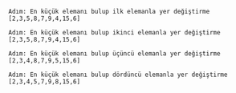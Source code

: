     Adım: En küçük elemanı bulup ilk elemanla yer değiştirme
    [2,3,5,8,7,9,4,15,6]

    Adım: En küçük elemanı bulup ikinci elemanla yer değiştirme
    [2,3,5,8,7,9,4,15,6]

    Adım: En küçük elemanı bulup üçüncü elemanla yer değiştirme
    [2,3,4,8,7,9,5,15,6]

    Adım: En küçük elemanı bulup dördüncü elemanla yer değiştirme
    [2,3,4,5,7,9,8,15,6]
    
